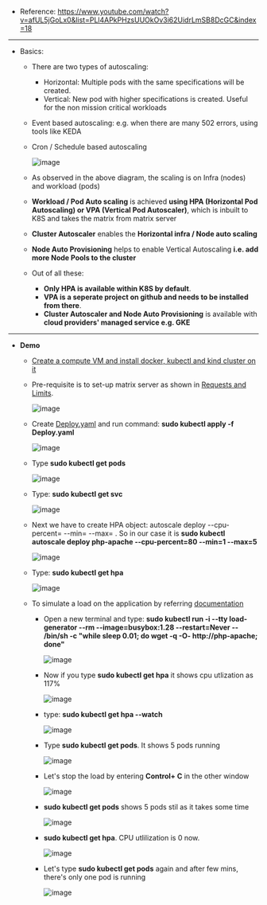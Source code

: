 - Reference: https://www.youtube.com/watch?v=afUL5jGoLx0&list=PLl4APkPHzsUUOkOv3i62UidrLmSB8DcGC&index=18

---------------------------------------------------------- 

- Basics:
  - There are two types of autoscaling:
    - Horizontal: Multiple pods with the same specifications will be created.
    - Vertical: New pod with higher specifications is created. Useful for the non mission critical workloads

  - Event based autoscaling: e.g. when there are many 502 errors, using tools like KEDA
  - Cron / Schedule based autoscaling   

      ![image](https://github.com/user-attachments/assets/cd296cb1-c7ce-4d3b-be3f-a8329dd24fdf)

  - As observed in the above diagram, the scaling is on Infra (nodes) and workload (pods)
  - **Workload / Pod Auto scaling** is achieved **using HPA (Horizontal Pod Autoscaling) or VPA (Vertical Pod Autoscaler)**, which is inbuilt to K8S and takes the matrix from matrix server
  - **Cluster Autoscaler** enables the **Horizontal infra / Node auto scaling**
  - **Node Auto Provisioning** helps to enable Vertical Autoscaling **i.e. add more Node Pools to the cluster**
  - Out of all these:
    - **Only HPA is available within K8S by default**.
    - **VPA is a seperate project on github and needs to be installed from there**.
    - **Cluster Autoscaler and Node Auto Provisioning** is available with **cloud providers' managed service e.g. GKE**
   
--------------------------------------
- **Demo**
  - [Create a compute VM and install docker, kubectl and kind cluster on it](https://github.com/Ajit1279/GCP_Learning/blob/main/Docker_K8S/K8S/KindClusters.md)
     
  - Pre-requisite is to set-up matrix server as shown in [Requests and Limits](https://github.com/Ajit1279/GCP_Learning/blob/main/Docker_K8S/K8S/concepts/241017_Requests_Limits.md).

     ![image](https://github.com/user-attachments/assets/f4fa9883-0d7f-4a9e-8311-a947f6038cbb)

  - Create [Deploy.yaml](https://github.com/Ajit1279/GCP_Learning/blob/main/Docker_K8S/K8S/concepts/Deploy.yaml) and run command: **sudo kubectl apply -f Deploy.yaml**

      ![image](https://github.com/user-attachments/assets/3b621001-85df-4cd2-8f61-f641a74120e4)

  - Type **sudo kubectl get pods**

      ![image](https://github.com/user-attachments/assets/5110d2b4-eecd-4dfe-bf0a-f92eace6030f)

  - Type: **sudo kubectl get svc**

     ![image](https://github.com/user-attachments/assets/60f85ffd-fc10-4981-aed3-1bc12d0b0b03)

  -  Next we have to create HPA object: autoscale deploy <name of the deployment> --cpu-percent=<nn> --min=<min no. of replicas> --max=<max no. of replicas> . So in our case it is **sudo kubectl autoscale deploy php-apache --cpu-percent=80 --min=1 --max=5**
 
     ![image](https://github.com/user-attachments/assets/0a4a2cf1-280f-49a6-94e3-ea5883428954)

  - Type: **sudo kubectl get hpa**

     ![image](https://github.com/user-attachments/assets/e19af0e3-4435-4035-8e58-4ec767c01bf1)

  - To simulate a load on the application by referring [documentation](https://kubernetes.io/docs/tasks/run-application/horizontal-pod-autoscale-walkthrough/#increase-load)
     - Open a new terminal and type: **sudo kubectl run -i --tty load-generator --rm --image=busybox:1.28 --restart=Never -- /bin/sh -c "while sleep 0.01; do wget -q -O- http://php-apache; done"**
 
       ![image](https://github.com/user-attachments/assets/7eb9b241-bac5-4618-bd0a-720a45bf1d28)

     - Now if you type **sudo kubectl get hpa** it shows cpu utlization as 117%
 
       ![image](https://github.com/user-attachments/assets/8a05d1c6-12be-49f9-a22d-9162256fe786)

     - type: **sudo kubectl get hpa --watch**
 
       ![image](https://github.com/user-attachments/assets/3c72a436-2f91-4a8f-9dae-28c2c1ebacef)

     - Type **sudo kubectl get pods**. It shows 5 pods running
 
       ![image](https://github.com/user-attachments/assets/e565ce34-0528-4713-85e7-4e62a5a0e64e)

     - Let's stop the load by entering **Control+ C** in the other window
 
       ![image](https://github.com/user-attachments/assets/12225a1f-7a32-4486-a0b9-edf00216ba43)

     - **sudo kubectl get pods** shows 5 pods stil as it takes some time
 
       ![image](https://github.com/user-attachments/assets/16ea0b03-2bf0-44b7-a16c-a434f02afcec)

     - **sudo kubectl get hpa**. CPU utlilization is 0 now.
 
       ![image](https://github.com/user-attachments/assets/f7907a67-a878-455e-b5ff-332ee53e334b)

     - Let's type  **sudo kubectl get pods** again and after few mins, there's only one pod is running

       ![image](https://github.com/user-attachments/assets/6bdf78db-e692-4209-b478-af717521dfe9)

